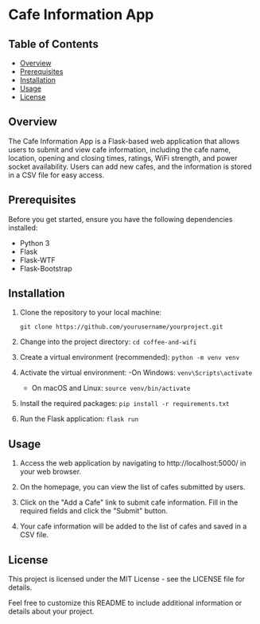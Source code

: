 # Cafe Information App

## Table of Contents

- [Overview](#overview)
- [Prerequisites](#prerequisites)
- [Installation](#installation)
- [Usage](#usage)
- [License](#license)

## Overview

The Cafe Information App is a Flask-based web application that allows users to submit and view cafe information, including the cafe name, location, opening and closing times, ratings, WiFi strength, and power socket availability. Users can add new cafes, and the information is stored in a CSV file for easy access.

## Prerequisites

Before you get started, ensure you have the following dependencies installed:

- Python 3
- Flask
- Flask-WTF
- Flask-Bootstrap

## Installation

1. Clone the repository to your local machine:

   `git clone https://github.com/yourusername/yourproject.git`
   
2. Change into the project directory:
     `cd coffee-and-wifi`

3. Create a virtual environment (recommended):
    `python -m venv venv`

4. Activate the virtual environment:
     -On Windows:
       `venv\Scripts\activate`
     - On macOS and Linux:
       `source venv/bin/activate`

5. Install the required packages:
    `pip install -r requirements.txt`

6. Run the Flask application:
     `flask run`

## Usage

1. Access the web application by navigating to http://localhost:5000/ in your web browser.

2. On the homepage, you can view the list of cafes submitted by users.

3. Click on the "Add a Cafe" link to submit cafe information. Fill in the required fields and click the "Submit" button.

4. Your cafe information will be added to the list of cafes and saved in a CSV file.

## License
This project is licensed under the MIT License - see the LICENSE file for details.

Feel free to customize this README to include additional information or details about your project.


